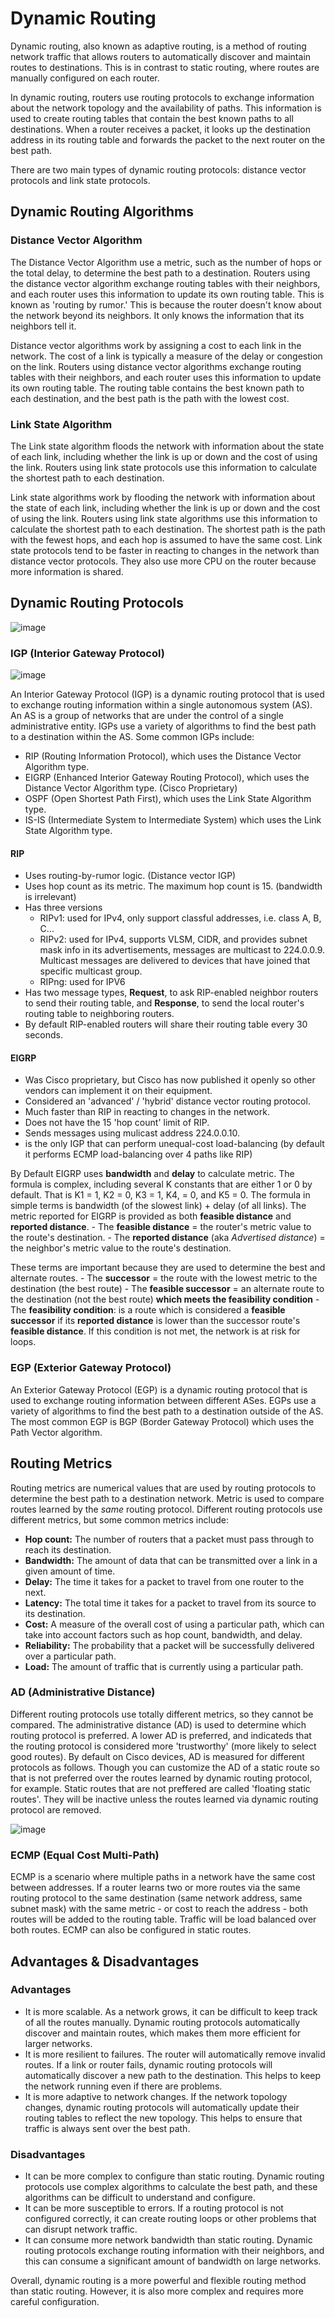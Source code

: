 # Dynamic Routing
Dynamic routing, also known as adaptive routing, is a method of routing network traffic that allows routers to automatically discover and maintain routes to destinations. This is in contrast to static routing, where routes are manually configured on each router.

In dynamic routing, routers use routing protocols to exchange information about the network topology and the availability of paths. This information is used to create routing tables that contain the best known paths to all destinations. When a router receives a packet, it looks up the destination address in its routing table and forwards the packet to the next router on the best path.

There are two main types of dynamic routing protocols: distance vector protocols and link state protocols.

## Dynamic Routing Algorithms
### Distance Vector Algorithm
The Distance Vector Algorithm use a metric, such as the number of hops or the total delay, to determine the best path to a destination. Routers using the distance vector algorithm exchange routing tables with their neighbors, and each router uses this information to update its own routing table. This is known as 'routing by rumor.' This is because the router doesn't know about the network beyond its neighbors. It only knows the information that its neighbors tell it.

Distance vector algorithms work by assigning a cost to each link in the network. The cost of a link is typically a measure of the delay or congestion on the link. Routers using distance vector algorithms exchange routing tables with their neighbors, and each router uses this information to update its own routing table. The routing table contains the best known path to each destination, and the best path is the path with the lowest cost.

### Link State Algorithm
The Link state algorithm floods the network with information about the state of each link, including whether the link is up or down and the cost of using the link. Routers using link state protocols use this information to calculate the shortest path to each destination.

Link state algorithms work by flooding the network with information about the state of each link, including whether the link is up or down and the cost of using the link. Routers using link state algorithms use this information to calculate the shortest path to each destination. The shortest path is the path with the fewest hops, and each hop is assumed to have the same cost. Link state protocols tend to be faster in reacting to changes in the network than distance vector protocols. They also use more CPU on the router because more information is shared.

## Dynamic Routing Protocols
![image](https://github.com/jgome284/package-tracer/assets/30394024/fa51ef33-2076-461c-9589-95c484dbe539)

### IGP (Interior Gateway Protocol)
![image](https://github.com/jgome284/package-tracer/assets/30394024/bcc23fb8-a43e-458d-8dd8-d12ba24ec737)

An Interior Gateway Protocol (IGP) is a dynamic routing protocol that is used to exchange routing information within a single autonomous system (AS). An AS is a group of networks that are under the control of a single administrative entity. IGPs use a variety of algorithms to find the best path to a destination within the AS. Some common IGPs include:
- RIP (Routing Information Protocol), which uses the Distance Vector Algorithm type. 
- EIGRP (Enhanced Interior Gateway Routing Protocol), which uses the Distance Vector Algorithm type. (Cisco Proprietary)
- OSPF (Open Shortest Path First), which uses the Link State Algorithm type.
- IS-IS (Intermediate System to Intermediate System) which uses the Link State Algorithm type.

#### RIP
- Uses routing-by-rumor logic. (Distance vector IGP)
- Uses hop count as its metric. The maximum hop count is 15. (bandwidth is irrelevant)
- Has three versions 
    - RIPv1: used for IPv4, only support classful addresses, i.e. class A, B, C...
    - RIPv2: used for IPv4, supports VLSM, CIDR, and provides subnet mask info in its advertisements, messages are multicast to 224.0.0.9. Multicast messages are delivered to devices that have joined that specific multicast group.
    - RIPng: used for IPV6
- Has two message types, **Request**, to ask RIP-enabled neighbor routers to send their routing table, and **Response**, to send the local router's routing table to neighboring routers. 
- By default RIP-enabled routers will share their routing table every 30 seconds.

#### EIGRP
- Was Cisco proprietary, but Cisco has now published it openly so other vendors can implement it on their equipment.
- Considered an 'advanced' / 'hybrid' distance vector routing protocol.
- Much faster than RIP in reacting to changes in the network.
- Does not have the 15 'hop count' limit of RIP.
- Sends messages using mulicast address 224.0.0.10.
- is the only IGP that can perform unequal-cost load-balancing (by default it performs ECMP load-balancing over 4 paths like RIP)

By Default EIGRP uses **bandwidth** and **delay** to calculate metric. The formula is complex, including several K constants that are either 1 or 0 by default. That is K1 = 1, K2 = 0, K3 = 1, K4, = 0, and K5 = 0. The formula in simple terms is bandwidth (of the slowest link) + delay (of all links). The metric reported for EIGRP is provided as both **feasible distance** and **reported distance**. 
    - The **feasible distance** = the router's metric value to the route's destination.
    - The **reported distance** (aka *Advertised distance*) = the neighbor's metric value to the route's destination.

These terms are important because they are used to determine the best and alternate routes. 
    - The **successor** = the route with the lowest metric to the destination (the best route)
    - The **feasible successor** = an alternate route to the destination (not the best route) __which meets the feasibility condition__
    - The **feasibility condition**: is a route which is considered a **feasible successor** if its **reported distance** is lower than the successor route's **feasible distance**. If this condition is not met, the network is at risk for loops.

### EGP (Exterior Gateway Protocol)
An Exterior Gateway Protocol (EGP) is a dynamic routing protocol that is used to exchange routing information between different ASes. EGPs use a variety of algorithms to find the best path to a destination outside of the AS. The most common EGP is BGP (Border Gateway Protocol) which uses the Path Vector algorithm.

## Routing Metrics
Routing metrics are numerical values that are used by routing protocols to determine the best path to a destination network. Metric is used to compare routes learned by the *same* routing protocol. Different routing protocols use different metrics, but some common metrics include:

- **Hop count:** The number of routers that a packet must pass through to reach its destination.
- **Bandwidth:** The amount of data that can be transmitted over a link in a given amount of time.
- **Delay:** The time it takes for a packet to travel from one router to the next.
- **Latency:** The total time it takes for a packet to travel from its source to its destination.
- **Cost:** A measure of the overall cost of using a particular path, which can take into account factors such as hop count, bandwidth, and delay.
- **Reliability:** The probability that a packet will be successfully delivered over a particular path.
- **Load:** The amount of traffic that is currently using a particular path.

### AD (Administrative Distance)
Different routing protocols use totally different metrics, so they cannot be compared. The administrative distance (AD) is used to determine which routing protocol is preferred. A lower AD is preferred, and indicateds that the routing protocol is considered more 'trustworthy' (more likely to select good routes). By default on Cisco devices, AD is measured for different protocols as follows. Though you can customize the AD of a static route so that is not preferred over the routes learned by dynamic routing protocol, for example. Static routes that are not preffered are called 'floating static routes'. They will be inactive unless the routes learned via dynamic routing protocol are removed.

![image](https://github.com/jgome284/package-tracer/assets/30394024/002d451a-4522-4c2c-89e0-3e0408294a80)


### ECMP (Equal Cost Multi-Path)
ECMP is a scenario where multiple paths in a network have the same cost between addresses. If a router learns two or more routes via the same routing protocol to the same destination (same network address, same subnet mask) with the same metric - or cost to reach the address - both routes will be added to the routing table. Traffic will be load balanced over both routes. ECMP can also be configured in static routes.

## Advantages & Disadvantages
### Advantages
- It is more scalable. As a network grows, it can be difficult to keep track of all the routes manually. Dynamic routing protocols automatically discover and maintain routes, which makes them more efficient for larger networks.
- It is more resilient to failures. The router will automatically remove invalid routes. If a link or router fails, dynamic routing protocols will automatically discover a new path to the destination. This helps to keep the network running even if there are problems.
- It is more adaptive to network changes. If the network topology changes, dynamic routing protocols will automatically update their routing tables to reflect the new topology. This helps to ensure that traffic is always sent over the best path.

### Disadvantages
- It can be more complex to configure than static routing. Dynamic routing protocols use complex algorithms to calculate the best path, and these algorithms can be difficult to understand and configure.
- It can be more susceptible to errors. If a routing protocol is not configured correctly, it can create routing loops or other problems that can disrupt network traffic.
- It can consume more network bandwidth than static routing. Dynamic routing protocols exchange routing information with their neighbors, and this can consume a significant amount of bandwidth on large networks.

Overall, dynamic routing is a more powerful and flexible routing method than static routing. However, it is also more complex and requires more careful configuration.
